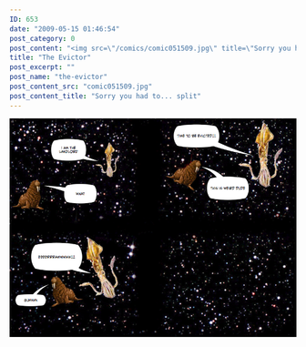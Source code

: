 ```yaml
---
ID: 653
date: "2009-05-15 01:46:54"
post_category: 0
post_content: "<img src=\"/comics/comic051509.jpg\" title=\"Sorry you had to... split\" />"
title: "The Evictor"
post_excerpt: ""
post_name: "the-evictor"
post_content_src: "comic051509.jpg"
post_content_title: "Sorry you had to... split"
---
```



[![Sorry you had to... split](/comics-hi-res/comic051509.jpg)](/comics-hi-res/comic051509.jpg)

